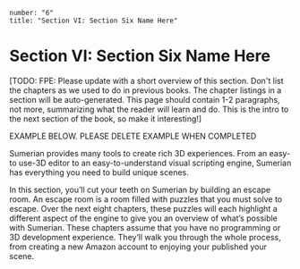 ```metadata
number: "6"
title: "Section VI: Section Six Name Here"
```

# Section VI: Section Six Name Here

[TODO: FPE: Please update with a short overview of this section. Don't list the chapters as we used to do in previous books. The chapter listings in a section will be auto-generated. This page should contain 1-2 paragraphs, not more, summarizing what the reader will learn and do. This is the intro to the next section of the book, so make it interesting!]

EXAMPLE BELOW. PLEASE DELETE EXAMPLE WHEN COMPLETED

Sumerian provides many tools to create rich 3D experiences. From an easy-to use-3D editor to an easy-to-understand visual scripting engine, Sumerian has everything you need to build unique scenes. 

In this section, you’ll cut your teeth on Sumerian by building an escape room. An escape room is a room filled with puzzles that you must solve to escape. Over the next eight chapters, these puzzles will each highlight a different aspect of the engine to give you an overview of what’s possible with Sumerian. These chapters assume that you have no programming or 3D development experience. They’ll walk you through the whole process, from creating a new Amazon account to enjoying your published your scene.
